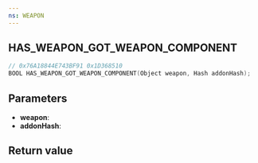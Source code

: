 ```yaml
---
ns: WEAPON
---
```

## HAS_WEAPON_GOT_WEAPON_COMPONENT

```c
// 0x76A18844E743BF91 0x1D368510
BOOL HAS_WEAPON_GOT_WEAPON_COMPONENT(Object weapon, Hash addonHash);
```


## Parameters
* **weapon**: 
* **addonHash**: 

## Return value
